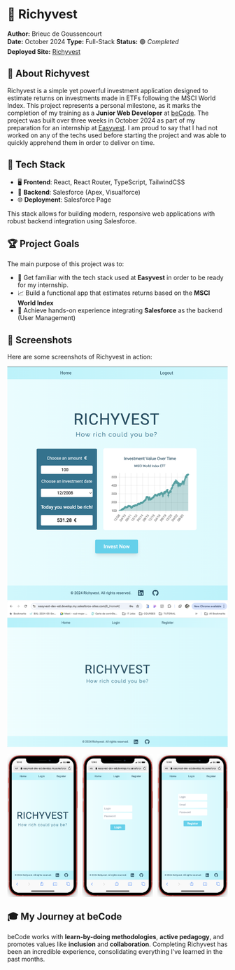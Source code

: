 # 🌟 Richyvest

**Author:** Brieuc de Goussencourt  
**Date:** October 2024
**Type:** Full-Stack 
**Status:** 🟢 _Completed_  
**Deployed Site:** [Richyvest](https://easyvest-dev-ed.develop.my.salesforce-sites.com/B_Home)

## 📖 About Richyvest

Richyvest is a simple yet powerful investment application designed to estimate returns on investments made in ETFs following the MSCI World Index. This project represents a personal milestone, as it marks the completion of my training as a **Junior Web Developer** at [beCode](https://becode.org). The project was built over three weeks in October 2024 as part of my preparation for an internship at [Easyvest](https://easyvest.be). I am proud to say that I had not worked on any of the techs used before starting the project and was able to quickly apprehend them in order to deliver on time.

## 🚀 Tech Stack

- 🖥️ **Frontend**: React, React Router, TypeScript, TailwindCSS  
- 🔗 **Backend**: Salesforce (Apex, Visualforce)  
- 🌐 **Deployment**: Salesforce Page

This stack allows for building modern, responsive web applications with robust backend integration using Salesforce.

## 🏆 Project Goals

The main purpose of this project was to:

- 🧠 Get familiar with the tech stack used at **Easyvest** in order to be ready for my internship.
- 📈 Build a functional app that estimates returns based on the **MSCI World Index**
- 🏅 Achieve hands-on experience integrating **Salesforce** as the backend (User Management)

## 📸 Screenshots

Here are some screenshots of Richyvest in action:

![Screenshot 1](/screenshots/screenshot1.png)
![Screenshot 2](/screenshots/screenshot2.png)
<div style="display: flex; justify-content: space-between;">
  <img src="/screenshots/screenshot3.png" alt="Screenshot 3" style="width: 32%;"/>
  <img src="/screenshots/screenshot4.png" alt="Screenshot 4" style="width: 32%;"/>
  <img src="/screenshots/screenshot5.png" alt="Screenshot 5" style="width: 32%;"/>
</div>

## 🎓 My Journey at beCode

beCode works with **learn-by-doing methodologies**, **active pedagogy**, and promotes values like **inclusion** and **collaboration**. Completing Richyvest has been an incredible experience, consolidating everything I’ve learned in the past months.